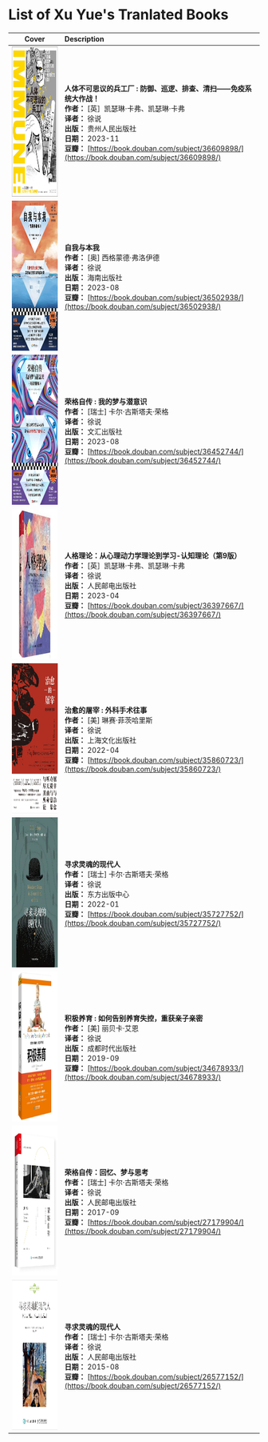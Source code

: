 # List of Xu Yue's Tranlated Books

|Cover|Description|
|:---:|:----------|
|<img src="https://raw.githubusercontent.com/XuYueTranslate/xuyuetranslate.github.io/main/coverimg/Immune.jpg" height=300px>|**人体不可思议的兵工厂 : 防御、巡逻、排查、清扫——免疫系统大作战！** <br> **作者：** [英］凯瑟琳·卡弗、凯瑟琳·卡弗 <br> **译者：** 徐说<br>**出版：** 贵州人民出版社<br>**日期：** 2023-11 <br> **豆瓣：** [https://book.douban.com/subject/36609898/](https://book.douban.com/subject/36609898/) |
|<img src="https://raw.githubusercontent.com/XuYueTranslate/xuyuetranslate.github.io/main/coverimg/DasIchUndDasEs.jpg" height=300px>|**自我与本我** <br> **作者：** [奥] 西格蒙德·弗洛伊德 <br> **译者：** 徐说<br>**出版：** 海南出版社<br>**日期：** 2023-08 <br> **豆瓣：** [https://book.douban.com/subject/36502938/](https://book.douban.com/subject/36502938/) |
|<img src="https://raw.githubusercontent.com/XuYueTranslate/xuyuetranslate.github.io/main/coverimg/Jung02.jpg" height=300px>|**荣格自传 : 我的梦与潜意识** <br> **作者：** [瑞士] 卡尔·古斯塔夫·荣格 <br> **译者：** 徐说<br>**出版：** 文汇出版社<br>**日期：** 2023-08 <br> **豆瓣：** [https://book.douban.com/subject/36452744/](https://book.douban.com/subject/36452744/) |
|<img src="https://raw.githubusercontent.com/XuYueTranslate/xuyuetranslate.github.io/main/coverimg/Personality.jpg" height=300px>|**人格理论：从心理动力学理论到学习-认知理论（第9版）** <br> **作者：** [英］凯瑟琳·卡弗、凯瑟琳·卡弗 <br> **译者：** 徐说<br>**出版：** 人民邮电出版社<br>**日期：** 2023-04 <br> **豆瓣：** [https://book.douban.com/subject/36397667/](https://book.douban.com/subject/36397667/) |
|<img src="https://raw.githubusercontent.com/XuYueTranslate/xuyuetranslate.github.io/main/coverimg/ButcheringArt.jpg" height=300px>|**治愈的屠宰 : 外科手术往事** <br> **作者：** [美] 琳赛·菲茨哈里斯 <br> **译者：** 徐说<br>**出版：** 上海文化出版社<br>**日期：** 2022-04 <br> **豆瓣：** [https://book.douban.com/subject/35860723/](https://book.douban.com/subject/35860723/) |
|<img src="https://raw.githubusercontent.com/XuYueTranslate/xuyuetranslate.github.io/main/coverimg/ModernMan02.jpg" height=300px>|**寻求灵魂的现代人** <br> **作者：** [瑞士] 卡尔·古斯塔夫·荣格 <br> **译者：** 徐说<br>**出版：** 东方出版中心<br>**日期：** 2022-01 <br> **豆瓣：** [https://book.douban.com/subject/35727752/](https://book.douban.com/subject/35727752/) |
|<img src="https://raw.githubusercontent.com/XuYueTranslate/xuyuetranslate.github.io/main/coverimg/Parenting.jpg" height=300px>|**积极养育 : 如何告别养育失控，重获亲子亲密** <br> **作者：** [美] 丽贝卡·艾恩 <br> **译者：** 徐说<br>**出版：** 成都时代出版社<br>**日期：** 2019-09 <br> **豆瓣：** [https://book.douban.com/subject/34678933/](https://book.douban.com/subject/34678933/) |
|<img src="https://raw.githubusercontent.com/XuYueTranslate/xuyuetranslate.github.io/main/coverimg/Jung01.jpg" height=300px>|**荣格自传：回忆、梦与思考** <br> **作者：** [瑞士] 卡尔·古斯塔夫·荣格 <br> **译者：** 徐说<br>**出版：** 人民邮电出版社<br>**日期：** 2017-09 <br> **豆瓣：** [https://book.douban.com/subject/27179904/](https://book.douban.com/subject/27179904/) |
|<img src="https://raw.githubusercontent.com/XuYueTranslate/xuyuetranslate.github.io/main/coverimg/ModernMan01.jpg" height=300px>|**寻求灵魂的现代人** <br> **作者：** [瑞士] 卡尔·古斯塔夫·荣格 <br> **译者：** 徐说<br>**出版：** 人民邮电出版社<br>**日期：** 2015-08 <br> **豆瓣：** [https://book.douban.com/subject/26577152/](https://book.douban.com/subject/26577152/) |
